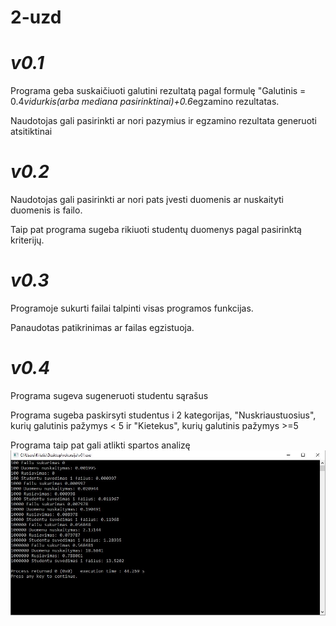 # 2-uzd
# ***v0.1***

Programa geba suskaičiuoti galutini rezultatą pagal formulę "Galutinis = 0.4*vidurkis(arba mediana pasirinktinai)+0.6*egzamino rezultatas.

Naudotojas gali pasirinkti ar nori pazymius ir egzamino rezultata generuoti atsitiktinai
# ***v0.2***
Naudotojas gali pasirinkti ar nori pats įvesti duomenis ar nuskaityti duomenis is failo.

Taip pat programa sugeba rikiuoti studentų duomenys pagal pasirinktą kriterijų.
# ***v0.3***
Programoje sukurti failai talpinti visas programos funkcijas.

Panaudotas patikrinimas ar failas egzistuoja.
# ***v0.4***
Programa sugeva sugeneruoti studentu sąrašus

Programa sugeba paskirsyti studentus i 2 kategorijas, "Nuskriaustuosius", kurių galutinis pažymys < 5 ir "Kietekus", kurių galutinis pažymys >=5

Programa taip pat gali atlikti spartos analizę
![](Capture.JPG)
